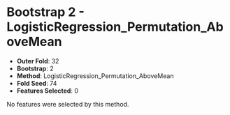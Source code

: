 # Bootstrap 2 - LogisticRegression_Permutation_AboveMean

- **Outer Fold**: 32
- **Bootstrap**: 2
- **Method**: LogisticRegression_Permutation_AboveMean
- **Fold Seed**: 74
- **Features Selected**: 0

No features were selected by this method.
